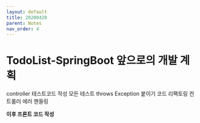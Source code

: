 ```yaml
---
layout: default
title: 20200420
parent: Notes
nav_order: 4
---
```


# TodoList-SpringBoot 앞으로의 개발 계획

controller 테스트코드 작성
모든 테스트 throws Exception 붙이기
코드 리팩토링
컨트롤러 에러 핸들링

**이후 프론트 코드 작성**